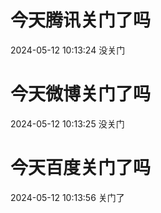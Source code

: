 # 今天腾讯关门了吗

2024-05-12 10:13:24 没关门

# 今天微博关门了吗

2024-05-12 10:13:25 没关门

# 今天百度关门了吗

2024-05-12 10:13:56 关门了

